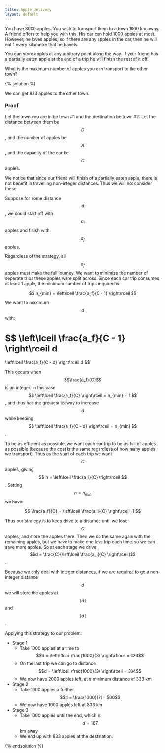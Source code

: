 ```yaml
---
title: Apple delivery
layout: default
---
```


You have 3000 apples. You wish to transport them to a town 1000 km away. A
friend offers to help you with this. His car can hold 1000 apples at
most. However, he loves apples, so if there are any apples in the car, then he
will eat 1 every kilometre that he travels.

You can store apples at any arbitrary point along the way. If your friend has a
partially eaten apple at the end of a trip he will finish the rest of it off.

What is the maximum number of apples you can transport to the other town?

{% solution %}

We can get 833 apples to the other town.

### Proof

Let the town you are in be town \#1 and the destination be town \#2. Let the
distance between them be $$D$$, and the number of apples be $$A$$, and the capacity
of the car be $$C$$ apples.

We notice that since our friend will finish of a partially eaten apple, there
is not benefit in travelling non-integer distances. Thus we will not consider
these.

Suppose for some distance $$d$$, we could start off with $$a_i$$ apples and
finish with $$a_f$$ apples.

Regardless of the strategy, all $$a_f$$ apples must make the full journey. We
want to minimize the number of seperate trips these apples were split across.
Since each car trip consumes at least 1 apple, the minimum number of trips
required is:

$$ n_{min} = \left\lceil \frac{a_f}{C - 1} \right\rceil $$

We want to maximum $$d$$ with:

$$
\left\lceil \frac{a_f}{C - 1} \right\rceil d
=
\left\lceil \frac{a_f}{C - d} \right\rceil d
$$

This occurs when $$\frac{a_f}{C}$$ is an integer. In this case
$$ \left\lceil \frac{a_f}{C} \right\rceil = n_{min} + 1 $$, and thus has the
greatest leaway to increase $$d$$ while keeping
$$ \left\lceil \frac{a_f}{C - d} \right\rceil = n_{min} $$.

To be as efficient as possible, we want each car trip to be as full of apples
as possible (because the cost is the same regardless of how many apples we
transport). Thus as the start of each trip we want $$C$$ apples, giving
$$ n = \left\lceil \frac{a_i}{C} \right\rceil $$.
Setting $$ n = n_{min} $$ we have:

$$ \frac{a_f}{C} = \left\lceil \frac{a_i}{C} \right\rceil -1 $$

Thus our strategy is to keep drive to a distance until we lose $$C$$ apples, and
store the apples there. Then we do the same again with the remaining apples, but
we have to make one less trip each time, so we can save more apples. So at each
stage we drive $$d = \frac{C}{\left\lceil \frac{a_i}{C} \right\rceil}$$.

Because we only deal with integer distances, if we are required to go a
non-integer distance $$d$$ we will store the apples at $$\lfloor d \rfloor$$ and
$$\lceil d \rceil$$.

Applying this strategy to our problem:

* Stage 1
  * Take 1000 apples at a time to $$d = \left\lfloor \frac{1000}{3}
    \right\rfloor = 333$$
  * On the last trip we can go to distance $$d = \left\lceil \frac{1000}{3}
    \right\rceil = 334$$
  * We now have 2000 apples left, at a minimum distance of 333 km
* Stage 2
  * Take 1000 apples a further $$d = \frac{1000}{2}= 500$$
  * We now have 1000 apples left at 833 km
* Stage 3
  * Take 1000 apples until the end, which is $$d = 167$$ km away
  * We end up with 833 apples at the destination.

{% endsolution %}
